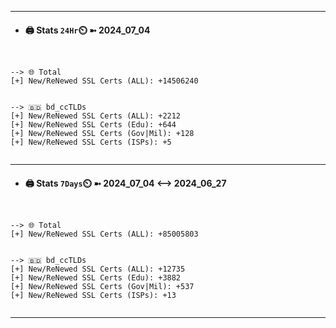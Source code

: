 

---
- #### 🖨️ **Stats** `24Hr`⏲️ ➼ 2024_07_04
```console


--> 🌐 Total
[+] New/ReNewed SSL Certs (ALL): +14506240


--> 🇧🇩 bd_ccTLDs
[+] New/ReNewed SSL Certs (ALL): +2212
[+] New/ReNewed SSL Certs (Edu): +644
[+] New/ReNewed SSL Certs (Gov|Mil): +128
[+] New/ReNewed SSL Certs (ISPs): +5


```

---
- #### 🖨️ **Stats** `7Days`⏲️ ➼ 2024_07_04 <--> 2024_06_27
```console


--> 🌐 Total
[+] New/ReNewed SSL Certs (ALL): +85005803


--> 🇧🇩 bd_ccTLDs
[+] New/ReNewed SSL Certs (ALL): +12735
[+] New/ReNewed SSL Certs (Edu): +3882
[+] New/ReNewed SSL Certs (Gov|Mil): +537
[+] New/ReNewed SSL Certs (ISPs): +13


```

---

